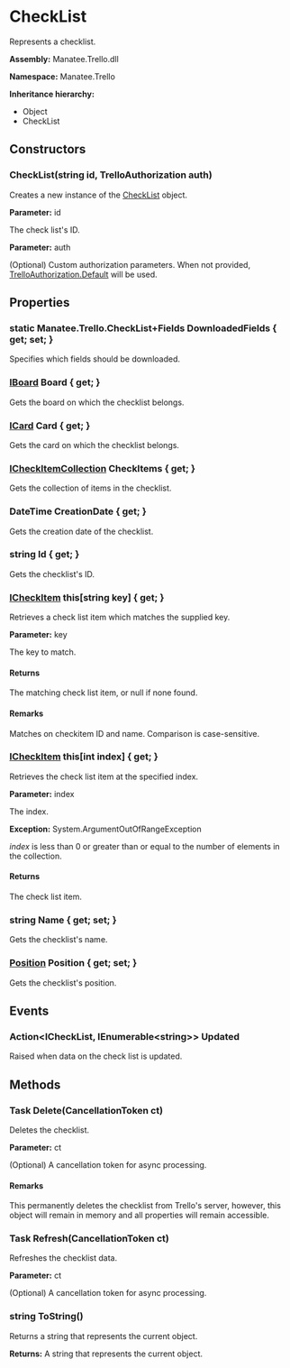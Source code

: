 # CheckList

Represents a checklist.

**Assembly:** Manatee.Trello.dll

**Namespace:** Manatee.Trello

**Inheritance hierarchy:**

- Object
- CheckList

## Constructors

### CheckList(string id, TrelloAuthorization auth)

Creates a new instance of the [CheckList](CheckList#checklist) object.

**Parameter:** id

The check list&#39;s ID.

**Parameter:** auth

(Optional) Custom authorization parameters. When not provided, [TrelloAuthorization.Default](TrelloAuthorization#static-trelloauthorization-default--get-) will be used.

## Properties

### static Manatee.Trello.CheckList+Fields DownloadedFields { get; set; }

Specifies which fields should be downloaded.

### [IBoard](IBoard#iboard) Board { get; }

Gets the board on which the checklist belongs.

### [ICard](ICard#icard) Card { get; }

Gets the card on which the checklist belongs.

### [ICheckItemCollection](ICheckItemCollection#icheckitemcollection) CheckItems { get; }

Gets the collection of items in the checklist.

### DateTime CreationDate { get; }

Gets the creation date of the checklist.

### string Id { get; }

Gets the checklist&#39;s ID.

### [ICheckItem](ICheckItem#icheckitem) this[string key] { get; }

Retrieves a check list item which matches the supplied key.

**Parameter:** key

The key to match.

#### Returns

The matching check list item, or null if none found.

#### Remarks

Matches on checkitem ID and name. Comparison is case-sensitive.

### [ICheckItem](ICheckItem#icheckitem) this[int index] { get; }

Retrieves the check list item at the specified index.

**Parameter:** index

The index.

**Exception:** System.ArgumentOutOfRangeException

*index* is less than 0 or greater than or equal to the number of elements in the collection.

#### Returns

The check list item.

### string Name { get; set; }

Gets the checklist&#39;s name.

### [Position](Position#position) Position { get; set; }

Gets the checklist&#39;s position.

## Events

### Action&lt;ICheckList, IEnumerable&lt;string&gt;&gt; Updated

Raised when data on the check list is updated.

## Methods

### Task Delete(CancellationToken ct)

Deletes the checklist.

**Parameter:** ct

(Optional) A cancellation token for async processing.

#### Remarks

This permanently deletes the checklist from Trello&#39;s server, however, this object will remain in memory and all properties will remain accessible.

### Task Refresh(CancellationToken ct)

Refreshes the checklist data.

**Parameter:** ct

(Optional) A cancellation token for async processing.

### string ToString()

Returns a string that represents the current object.

**Returns:** A string that represents the current object.

